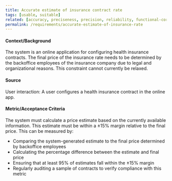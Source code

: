 ```yaml
---
title: Accurate estimate of insurance contract rate
tags: [usable, suitable]
related: [accuracy, preciseness, precision, reliability, functional-correctness, interaction-capability]
permalink: /requirements/accurate-estimate-of-insurance-rate
---
```


<div class="quality-requirement" markdown="1">

#### Context/Background

The system is an online application for configuring health insurance contracts.
The final price of the insurance rate needs to be determined by the backoffice employees of the insurance company due to legal and organizational reasons.
This constraint cannot currently be relaxed.

#### Source

User interaction: A user configures a health insurance contract in the online app.

#### Metric/Acceptance Criteria

The system must calculate a price estimate based on the currently available information.
This estimate must be within a ±15% margin relative to the final price.
This can be measured by:
* Comparing the system-generated estimate to the final price determined by backoffice employees
* Calculating the percentage difference between the estimate and final price
* Ensuring that at least 95% of estimates fall within the ±15% margin
* Regularly auditing a sample of contracts to verify compliance with this metric
</div><br>








